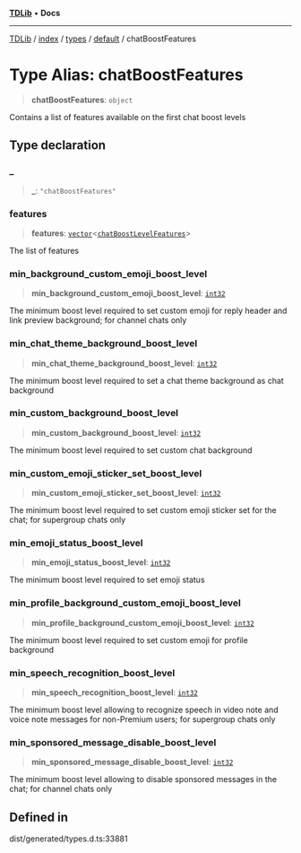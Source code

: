 [**TDLib**](../../../../../../README.md) • **Docs**

***

[TDLib](../../../../../../modules.md) / [index](../../../../../README.md) / [types](../../../README.md) / [default](../README.md) / chatBoostFeatures

# Type Alias: chatBoostFeatures

> **chatBoostFeatures**: `object`

Contains a list of features available on the first chat boost levels

## Type declaration

### \_

> **\_**: `"chatBoostFeatures"`

### features

> **features**: [`vector`](vector.md)\<[`chatBoostLevelFeatures`](chatBoostLevelFeatures-1.md)\>

The list of features

### min\_background\_custom\_emoji\_boost\_level

> **min\_background\_custom\_emoji\_boost\_level**: [`int32`](int32-1.md)

The minimum boost level required to set custom emoji for reply header and link preview background; for channel chats only

### min\_chat\_theme\_background\_boost\_level

> **min\_chat\_theme\_background\_boost\_level**: [`int32`](int32-1.md)

The minimum boost level required to set a chat theme background as chat background

### min\_custom\_background\_boost\_level

> **min\_custom\_background\_boost\_level**: [`int32`](int32-1.md)

The minimum boost level required to set custom chat background

### min\_custom\_emoji\_sticker\_set\_boost\_level

> **min\_custom\_emoji\_sticker\_set\_boost\_level**: [`int32`](int32-1.md)

The minimum boost level required to set custom emoji sticker set for the chat; for supergroup chats only

### min\_emoji\_status\_boost\_level

> **min\_emoji\_status\_boost\_level**: [`int32`](int32-1.md)

The minimum boost level required to set emoji status

### min\_profile\_background\_custom\_emoji\_boost\_level

> **min\_profile\_background\_custom\_emoji\_boost\_level**: [`int32`](int32-1.md)

The minimum boost level required to set custom emoji for profile background

### min\_speech\_recognition\_boost\_level

> **min\_speech\_recognition\_boost\_level**: [`int32`](int32-1.md)

The minimum boost level allowing to recognize speech in video note and voice note messages for non-Premium users; for supergroup chats only

### min\_sponsored\_message\_disable\_boost\_level

> **min\_sponsored\_message\_disable\_boost\_level**: [`int32`](int32-1.md)

The minimum boost level allowing to disable sponsored messages in the chat; for channel chats only

## Defined in

dist/generated/types.d.ts:33881
